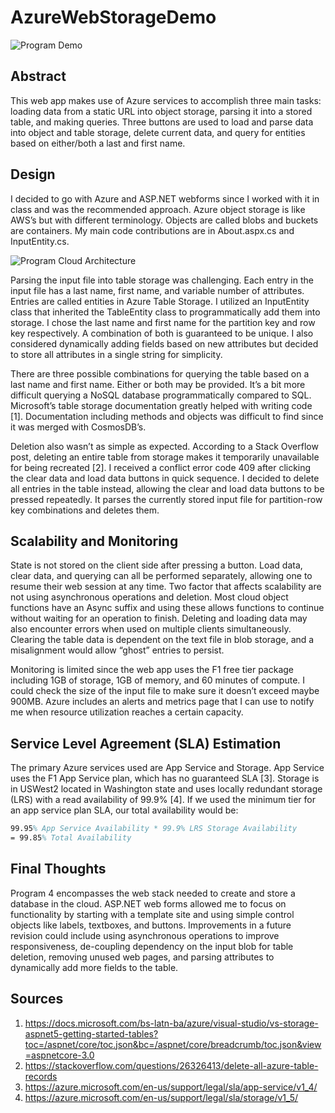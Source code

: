 # AzureWebStorageDemo

![Program Demo](https://www.dropbox.com/s/u603u30zeenei1b/CSS436%20P4%20Demo.png?raw=1)

## Abstract
This web app makes use of Azure services to accomplish three main tasks: loading data from a static URL into object storage, parsing it into a stored table, and making queries. Three buttons are used to load and parse data into object and table storage, delete current data, and query for entities based on either/both a last and first name.

## Design
I decided to go with Azure and ASP.NET webforms since I worked with it in class and was the recommended approach. Azure object storage is like AWS’s but with different terminology. Objects are called blobs and buckets are containers. My main code contributions are in About.aspx.cs and InputEntity.cs.

![Program Cloud Architecture](https://www.dropbox.com/s/0b94q6x6e5tnzub/CSS436%20P4%20Diagram.png?raw=1)

Parsing the input file into table storage was challenging. Each entry in the input file has a last name, first name, and variable number of attributes. Entries are called entities in Azure Table Storage. I utilized an InputEntity class that inherited the TableEntity class to programmatically add them into storage. I chose the last name and first name for the partition key and row key respectively. A combination of both is guaranteed to be unique. I also considered dynamically adding fields based on new attributes but decided to store all attributes in a single string for simplicity.

There are three possible combinations for querying the table based on a last name and first name. Either or both may be provided. It’s a bit more difficult querying a NoSQL database programmatically compared to SQL. Microsoft’s table storage documentation greatly helped with writing code [1]. Documentation including methods and objects was difficult to find since it was merged with CosmosDB’s.

Deletion also wasn’t as simple as expected. According to a Stack Overflow post, deleting an entire table from storage makes it temporarily unavailable for being recreated [2]. I received a conflict error code 409 after clicking the clear data and load data buttons in quick sequence. I decided to delete all entries in the table instead, allowing the clear and load data buttons to be pressed repeatedly. It parses the currently stored input file for partition-row key combinations and deletes them.

## Scalability and Monitoring
State is not stored on the client side after pressing a button. Load data, clear data, and querying can all be performed separately, allowing one to resume their web session at any time. Two factor that affects scalability are not using asynchronous operations and deletion. Most cloud object functions have an Async suffix and using these allows functions to continue without waiting for an operation to finish. Deleting and loading data may also encounter errors when used on multiple clients simultaneously. Clearing the table data is dependent on the text file in blob storage, and a misalignment would allow “ghost” entries to persist.

Monitoring is limited since the web app uses the F1 free tier package including 1GB of storage, 1GB of memory, and 60 minutes of compute. I could check the size of the input file to make sure it doesn’t exceed maybe 900MB. Azure includes an alerts and metrics page that I can use to notify me when resource utilization reaches a certain capacity.

## Service Level Agreement (SLA) Estimation
The primary Azure services used are App Service and Storage. App Service uses the F1 App Service plan, which has no guaranteed SLA [3]. Storage is in USWest2 located in Washington state and uses locally redundant storage (LRS) with a read availability of 99.9% [4]. If we used the minimum tier for an app service plan SLA, our total availability would be:

```Latex
99.95% App Service Availability * 99.9% LRS Storage Availability
= 99.85% Total Availability
```

## Final Thoughts
Program 4 encompasses the web stack needed to create and store a database in the cloud. ASP.NET web forms allowed me to focus on functionality by starting with a template site and using simple control objects like labels, textboxes, and buttons. Improvements in a future revision could include using asynchronous operations to improve responsiveness, de-coupling dependency on the input blob for table deletion, removing unused web pages, and parsing attributes to dynamically add more fields to the table. 

## Sources
1. https://docs.microsoft.com/bs-latn-ba/azure/visual-studio/vs-storage-aspnet5-getting-started-tables?toc=/aspnet/core/toc.json&bc=/aspnet/core/breadcrumb/toc.json&view=aspnetcore-3.0
2. https://stackoverflow.com/questions/26326413/delete-all-azure-table-records
3. https://azure.microsoft.com/en-us/support/legal/sla/app-service/v1_4/
4. https://azure.microsoft.com/en-us/support/legal/sla/storage/v1_5/
